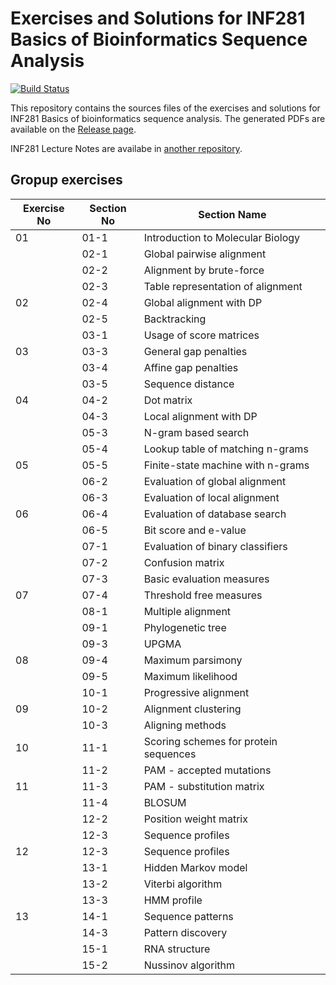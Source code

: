 # Exercises and Solutions for INF281 Basics of Bioinformatics Sequence Analysis

[![Build Status](https://travis-ci.org/takayasaito/INF281-Exercises.svg?branch=master)](https://travis-ci.org/takayasaito/INF281-Exercises)

This repository contains the sources files of the exercises and solutions for INF281 Basics of bioinformatics sequence analysis. The generated PDFs are available on the [Release page](https://github.com/takayasaito/INF281-Exercises/releases).

INF281 Lecture Notes are availabe in [another repository](https://github.com/takayasaito/INF281-Lecture-Notes).

## Gropup exercises
| Exercise No | Section No | Section Name                          |
|-------------|------------|---------------------------------------|
| 01          | 01-1       | Introduction to Molecular Biology     |
|             | 02-1       | Global pairwise alignment             |
|             | 02-2       | Alignment by brute-force              |
|             | 02-3       | Table representation of alignment     |
| 02          | 02-4       | Global alignment with DP              |
|             | 02-5       | Backtracking                          |
|             | 03-1       | Usage of score matrices               |
| 03          | 03-3       | General gap penalties                 |
|             | 03-4       | Affine gap penalties                  |
|             | 03-5       | Sequence distance                     |
| 04          | 04-2       | Dot matrix                            |
|             | 04-3       | Local alignment with DP               |
|             | 05-3       | N-gram based search                   |
|             | 05-4       | Lookup table of matching n-grams      |
| 05          | 05-5       | Finite-state machine with n-grams     |
|             | 06-2       | Evaluation of global alignment        |
|             | 06-3       | Evaluation of local alignment         |
| 06          | 06-4       | Evaluation of database search         |
|             | 06-5       | Bit score and e-value                 |
|             | 07-1       | Evaluation of binary classifiers      |
|             | 07-2       | Confusion matrix                      |
|             | 07-3       | Basic evaluation measures             |
| 07          | 07-4       | Threshold free measures               |
|             | 08-1       | Multiple alignment                    |
|             | 09-1       | Phylogenetic tree                     |
|             | 09-3       | UPGMA                                 |
| 08          | 09-4       | Maximum parsimony                     |
|             | 09-5       | Maximum likelihood                    |
|             | 10-1       | Progressive alignment                 |
| 09          | 10-2       | Alignment clustering                  |
|             | 10-3       | Aligning methods                      |
| 10          | 11-1       | Scoring schemes for protein sequences |
|             | 11-2       | PAM - accepted mutations              |
| 11          | 11-3       | PAM - substitution matrix             |
|             | 11-4       | BLOSUM                                |
|             | 12-2       | Position weight matrix                |
|             | 12-3       | Sequence profiles                     |
| 12          | 12-3       | Sequence profiles                     |
|             | 13-1       | Hidden Markov model                   |
|             | 13-2       | Viterbi algorithm                     |
|             | 13-3       | HMM profile                           |
| 13          | 14-1       | Sequence patterns                     |
|             | 14-3       | Pattern discovery                     |
|             | 15-1       | RNA structure                         |
|             | 15-2       | Nussinov algorithm                    |
